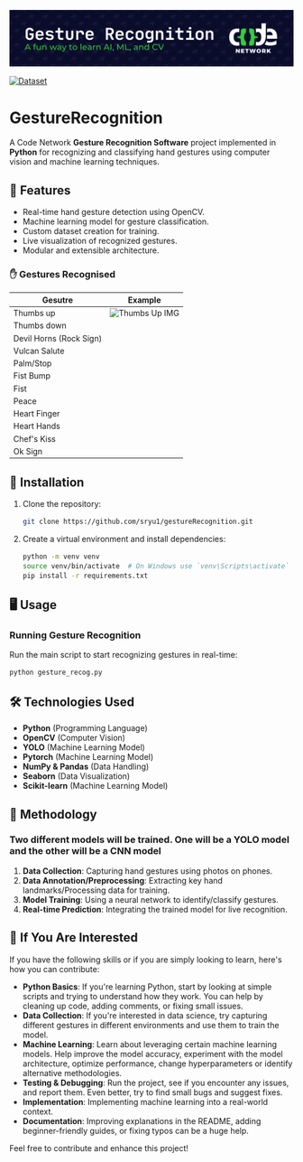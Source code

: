 ![Gesture Recognition](.github/assets/banner.svg)

[![Dataset](https://img.shields.io/badge/Dataset-🤗Huggingface-blue.svg)](https://huggingface.co/datasets/CNGR/CN_Gesture_Recognition)

# GestureRecognition

A Code Network **Gesture Recognition Software** project implemented in **Python** for recognizing and classifying hand gestures using computer vision and machine learning techniques.

## 📌 Features

- Real-time hand gesture detection using OpenCV.
- Machine learning model for gesture classification.
- Custom dataset creation for training.
- Live visualization of recognized gestures.
- Modular and extensible architecture.

### ✋ Gestures Recognised

| Gesutre | Example |
| ------- | --------|
| Thumbs up | ![Thumbs Up IMG](https://www.google.com/url?sa=i&url=https%3A%2F%2Fwww.popsci.com%2Ftechnology%2Fthumbs-up-emoji-legal-signature-canada%2F&psig=AOvVaw2gJfpt3O5YjrrXwhDATdaU&ust=1742903730734000&source=images&cd=vfe&opi=89978449&ved=0CBQQjRxqFwoTCIDMvtLUoowDFQAAAAAdAAAAABAE) |
| Thumbs down | |
| Devil Horns (Rock Sign) | |
| Vulcan Salute | |
| Palm/Stop | |
| Fist Bump | |
| Fist | |
| Peace | |
| Heart Finger | |
| Heart Hands | |
| Chef's Kiss | |
| Ok Sign | |

## 🚀 Installation

1. Clone the repository:

   ```bash
   git clone https://github.com/sryu1/gestureRecognition.git
   ```

2. Create a virtual environment and install dependencies:

   ```bash
   python -m venv venv
   source venv/bin/activate  # On Windows use `venv\Scripts\activate`
   pip install -r requirements.txt
   ```

## 🖥️ Usage

### Running Gesture Recognition

Run the main script to start recognizing gestures in real-time:

```bash
python gesture_recog.py
```

## 🛠️ Technologies Used

- **Python** (Programming Language)
- **OpenCV** (Computer Vision)
- **YOLO** (Machine Learning Model)
- **Pytorch** (Machine Learning Model)
- **NumPy & Pandas** (Data Handling)
- **Seaborn** (Data Visualization)
- **Scikit-learn** (Machine Learning Model)

## 🧪 Methodology

### Two different models will be trained. One will be a YOLO model and the other will be a CNN model

1. **Data Collection**: Capturing hand gestures using photos on phones.
2. **Data Annotation/Preprocessing**: Extracting key hand landmarks/Processing data for training.
3. **Model Training**: Using a neural network to identify/classify gestures.
4. **Real-time Prediction**: Integrating the trained model for live recognition.

## 🌟 If You Are Interested

If you have the following skills or if you are simply looking to learn, here's how you can contribute:

- **Python Basics**: If you're learning Python, start by looking at simple scripts and trying to understand how they work. You can help by cleaning up code, adding comments, or fixing small issues.
- **Data Collection**: If you're interested in data science, try capturing different gestures in different environments and use them to train the model.
- **Machine Learning**: Learn about leveraging certain machine learning models. Help improve the model accuracy, experiment with the model architecture, optimize performance, change hyperparameters or identify alternative methodologies.
- **Testing & Debugging**: Run the project, see if you encounter any issues, and report them. Even better, try to find small bugs and suggest fixes.
- **Implementation**: Implementing machine learning into a real-world context.
- **Documentation**: Improving explanations in the README, adding beginner-friendly guides, or fixing typos can be a huge help.

Feel free to contribute and enhance this project!
